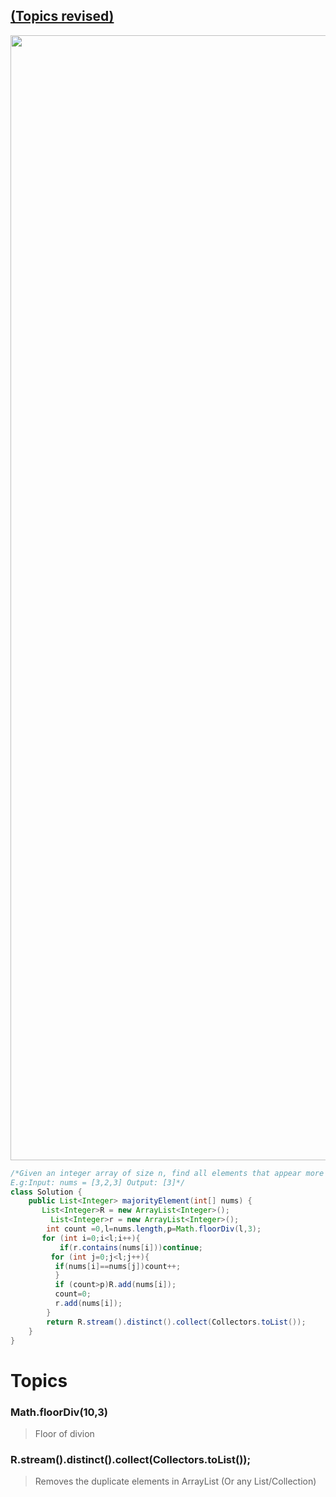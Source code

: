 ## [(Topics revised)](#Topics)

<img src="https://github.com/PrathameshBhagat/LeetCodePratice/assets/90595097/7f9630c0-4dc6-4faa-af15-cf74e8a0080c" style="height:45vh;width:80vw">

```java
/*Given an integer array of size n, find all elements that appear more than ⌊ n/3 ⌋ times.
E.g:Input: nums = [3,2,3] Output: [3]*/
class Solution {
    public List<Integer> majorityElement(int[] nums) {
       List<Integer>R = new ArrayList<Integer>(); 
         List<Integer>r = new ArrayList<Integer>(); 
        int count =0,l=nums.length,p=Math.floorDiv(l,3);
       for (int i=0;i<l;i++){
           if(r.contains(nums[i]))continue;
         for (int j=0;j<l;j++){
          if(nums[i]==nums[j])count++;
          }
          if (count>p)R.add(nums[i]);
          count=0;
          r.add(nums[i]);
        }
        return R.stream().distinct().collect(Collectors.toList());
    }
}
```
# Topics 
### Math.floorDiv(10,3)
> Floor of divion
### R.stream().distinct().collect(Collectors.toList());
> Removes the duplicate elements in ArrayList (Or any List/Collection) 
